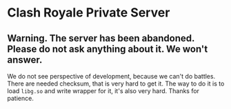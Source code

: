 # Clash Royale Private Server
## Warning. The server has been abandoned. Please do not ask anything about it. We won't answer.
We do not see perspective of development, because we can't do battles. There are needed checksum, that is very hard to get it.
The way to do it is to load `libg.so` and write wrapper for it, it's also very hard.
Thanks for patience.
